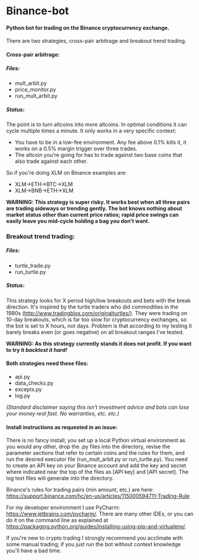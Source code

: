 # Binance-bot
#### Python bot for trading on the Binance cryptocurrency exchange.

There are two strategies, cross-pair arbitrage and breakout trend trading. 

#### Cross-pair arbitrage: 

##### Files: 
- mult_arbit.py
- price_monitor.py
- run_mult_arbit.py

##### Status:

The point is to turn altcoins into more altcoins. In optimal conditions it can cycle multiple times a minute. It only works in a very specific context:
- You have to be in a low-fee environment. Any fee above 0.1% kills it, it works on a 0.5% margin trigger over three trades.
- The altcoin you're going for has to trade against two base coins that also trade against each other.

So if you're doing XLM on Binance examples are:
- XLM->ETH->BTC->XLM
- XLM->BNB->ETH->XLM
   
**WARNING: This strategy is super risky. It works best when all three pairs are trading sideways or trending gently.
The bot knows nothing about market status other than current price ratios; rapid price swings can easily leave you mid-cycle
holding a bag you don't want.**
   
    
### Breakout trend trading:

##### Files:
- turtle_trade.py
- run_turtle.py

##### Status:
This strategy looks for X period high/low breakouts and bets with the break direction. It's inspired by the turtle traders
who did commodities in the 1980s (http://www.tradingblox.com/originalturtles/). They were trading on 10-day breakouts, which 
is far too slow for cryptocurrency exchanges, so the bot is set to X hours, not days. Problem is that according to my testing
it barely breaks even (or goes negative) on all breakout ranges I've tested.

**WARNING: As this strategy currently stands it does not profit. If you want to try it _backtest it hard!_**

   
#### Both strategies need these files:
- api.py
- data_checks.py
- excepts.py
- log.py
      
     
_(Standard disclaimer saying this isn't investment advice and bots can lose your money real fast. No warranties, etc. etc.)_

#### Install instructions as requested in an issue:

There is no fancy install; you set up a local Python virtual environment as you would any other, drop the .py files into the directory, revise the parameter sections that refer to certain coins and the rules for them, and run the desired executor file (run_mult_arbit.py or run_turtle.py). You need to create an API key on your Binance account and add the key and secret where indicated near the top of the files as [API key] and [API secret]. The log text files will generate into the directory.

Binance's rules for trading pairs (min amount, etc.) are here: https://support.binance.com/hc/en-us/articles/115000594711-Trading-Rule

For my developer environment I use PyCharm: https://www.jetbrains.com/pycharm/. There are many other IDEs, or you can do it on the command line as explained at https://packaging.python.org/guides/installing-using-pip-and-virtualenv/.

If you're new to crypto trading I strongly recommend you acclimate with some manual trading; if you just run the bot without context knowledge you'll have a bad time.

